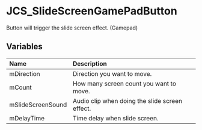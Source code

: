 # JCS_SlideScreenGamePadButton

Button will trigger the slide screen effect. (Gamepad)

## Variables

| Name              | Description                                    |
|:------------------|:-----------------------------------------------|
| mDirection        | Direction you want to move.                    |
| mCount            | How many screen count you want to move.        |
| mSlideScreenSound | Audio clip when doing the slide screen effect. |
| mDelayTime        | Time delay when slide screen.                  |
